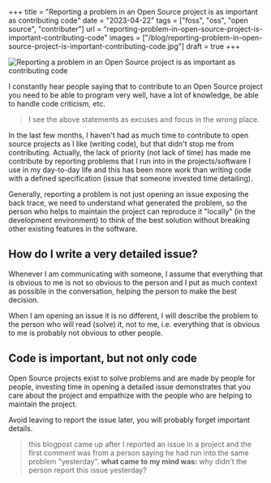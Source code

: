 +++
title = "Reporting a problem in an Open Source project is as important as contributing code"
date = "2023-04-22"
tags = ["foss", "oss", "open source", "contributer"]
url = "reporting-problem-in-open-source-project-is-important-contributing-code"
images = ["/blog/reporting-problem-in-open-source-project-is-important-contributing-code.jpg"]
draft = true
+++

![Reporting a problem in an Open Source project is as important as contributing code](/blog/reporting-problem-in-open-source-project-is-important-contributing-code.jpg)

I constantly hear people saying that to contribute to an Open Source project you need to be able to program very well, have a lot of knowledge, be able to handle code criticism, etc.

> I see the above statements as excuses and focus in the wrong place.

In the last few months, I haven't had as much time to contribute to open source projects as I like (writing code), but that didn't stop me from contributing. Actually, the lack of priority (not lack of time) has made me contribute by reporting problems that I run into in the projects/software I use in my day-to-day life and this has been more work than writing code with a defined specification (issue that someone invested time detailing).

Generally, reporting a problem is not just opening an issue exposing the back trace, we need to understand what generated the problem, so the person who helps to maintain the project can reproduce it "locally" (in the development environment) to think of the best solution without breaking other existing features in the software.

## How do I write a very detailed issue?

Whenever I am communicating with someone, I assume that everything that is obvious to me is not so obvious to the person and I put as much context as possible in the conversation, helping the person to make the best decision.

When I am opening an issue it is no different, I will describe the problem to the person who will read (solve) it, not to me, i.e. everything that is obvious to me is probably not obvious to other people.

## Code is important, but not only code

Open Source projects exist to solve problems and are made by people for people, investing time in opening a detailed issue demonstrates that you care about the project and empathize with the people who are helping to maintain the project.

Avoid leaving to report the issue later, you will probably forget important details.

> this blogpost came up after I reported an issue in a project and the first comment was from a person saying he had run into the same problem "yesterday".
> **what came to my mind was:** why didn't the person report this issue yesterday?

